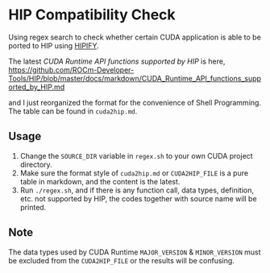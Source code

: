 # HIP Compatibility Check
Using regex search to check whether certain CUDA application is able to be ported to HIP using [HIPIFY](https://github.com/ROCm-Developer-Tools/HIPIFY).

The latest _CUDA Runtime API functions supported by HIP_ is here,
https://github.com/ROCm-Developer-Tools/HIP/blob/master/docs/markdown/CUDA_Runtime_API_functions_supported_by_HIP.md

and I just reorganized the format for the convenience of Shell Programming. The table can be found in `cuda2hip.md`.

## Usage
1. Change the `SOURCE_DIR` variable in `regex.sh` to your own CUDA project directory.
2. Make sure the format style of `cuda2hip.md` or `CUDA2HIP_FILE` is a pure table in markdown, and the content is the latest.
3. Run `./regex.sh`, and if there is any function call, data types, definition, etc. not supported by HIP, the codes together with source name will be printed.

## Note
The data types used by CUDA Runtime `MAJOR_VERSION` & `MINOR_VERSION` must be excluded from the `CUDA2HIP_FILE` or the results will be confusing.
